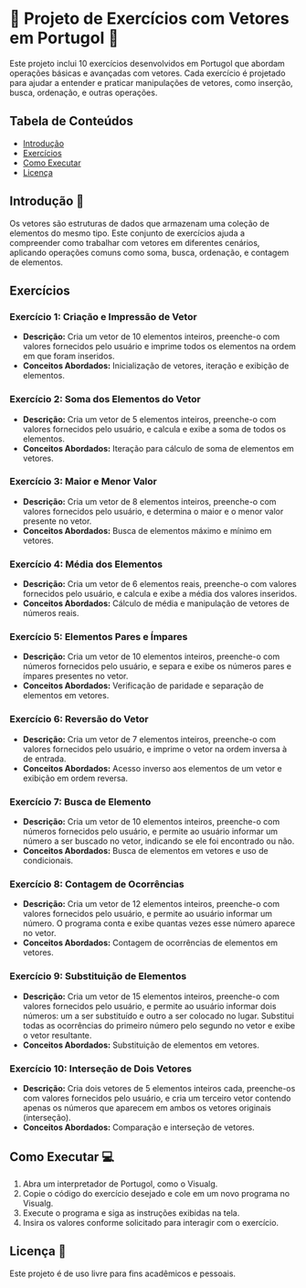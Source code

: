 # 🌟 Projeto de Exercícios com Vetores em Portugol 🌟

Este projeto inclui 10 exercícios desenvolvidos em Portugol que abordam operações básicas e avançadas com vetores. Cada exercício é projetado para ajudar a entender e praticar manipulações de vetores, como inserção, busca, ordenação, e outras operações.

## Tabela de Conteúdos

- [Introdução](#introdução)
- [Exercícios](#exercícios)
- [Como Executar](#como-executar)
- [Licença](#licença)

## Introdução 📄

Os vetores são estruturas de dados que armazenam uma coleção de elementos do mesmo tipo. Este conjunto de exercícios ajuda a compreender como trabalhar com vetores em diferentes cenários, aplicando operações comuns como soma, busca, ordenação, e contagem de elementos.

## Exercícios

### Exercício 1: Criação e Impressão de Vetor

- **Descrição:** Cria um vetor de 10 elementos inteiros, preenche-o com valores fornecidos pelo usuário e imprime todos os elementos na ordem em que foram inseridos.
- **Conceitos Abordados:** Inicialização de vetores, iteração e exibição de elementos.

### Exercício 2: Soma dos Elementos do Vetor

- **Descrição:** Cria um vetor de 5 elementos inteiros, preenche-o com valores fornecidos pelo usuário, e calcula e exibe a soma de todos os elementos.
- **Conceitos Abordados:** Iteração para cálculo de soma de elementos em vetores.

### Exercício 3: Maior e Menor Valor

- **Descrição:** Cria um vetor de 8 elementos inteiros, preenche-o com valores fornecidos pelo usuário, e determina o maior e o menor valor presente no vetor.
- **Conceitos Abordados:** Busca de elementos máximo e mínimo em vetores.

### Exercício 4: Média dos Elementos

- **Descrição:** Cria um vetor de 6 elementos reais, preenche-o com valores fornecidos pelo usuário, e calcula e exibe a média dos valores inseridos.
- **Conceitos Abordados:** Cálculo de média e manipulação de vetores de números reais.

### Exercício 5: Elementos Pares e Ímpares

- **Descrição:** Cria um vetor de 10 elementos inteiros, preenche-o com números fornecidos pelo usuário, e separa e exibe os números pares e ímpares presentes no vetor.
- **Conceitos Abordados:** Verificação de paridade e separação de elementos em vetores.

### Exercício 6: Reversão do Vetor

- **Descrição:** Cria um vetor de 7 elementos inteiros, preenche-o com valores fornecidos pelo usuário, e imprime o vetor na ordem inversa à de entrada.
- **Conceitos Abordados:** Acesso inverso aos elementos de um vetor e exibição em ordem reversa.

### Exercício 7: Busca de Elemento

- **Descrição:** Cria um vetor de 10 elementos inteiros, preenche-o com números fornecidos pelo usuário, e permite ao usuário informar um número a ser buscado no vetor, indicando se ele foi encontrado ou não.
- **Conceitos Abordados:** Busca de elementos em vetores e uso de condicionais.

### Exercício 8: Contagem de Ocorrências

- **Descrição:** Cria um vetor de 12 elementos inteiros, preenche-o com valores fornecidos pelo usuário, e permite ao usuário informar um número. O programa conta e exibe quantas vezes esse número aparece no vetor.
- **Conceitos Abordados:** Contagem de ocorrências de elementos em vetores.

### Exercício 9: Substituição de Elementos

- **Descrição:** Cria um vetor de 15 elementos inteiros, preenche-o com valores fornecidos pelo usuário, e permite ao usuário informar dois números: um a ser substituído e outro a ser colocado no lugar. Substitui todas as ocorrências do primeiro número pelo segundo no vetor e exibe o vetor resultante.
- **Conceitos Abordados:** Substituição de elementos em vetores.

### Exercício 10: Interseção de Dois Vetores

- **Descrição:** Cria dois vetores de 5 elementos inteiros cada, preenche-os com valores fornecidos pelo usuário, e cria um terceiro vetor contendo apenas os números que aparecem em ambos os vetores originais (interseção).
- **Conceitos Abordados:** Comparação e interseção de vetores.

## Como Executar 💻

1. Abra um interpretador de Portugol, como o Visualg.
2. Copie o código do exercício desejado e cole em um novo programa no Visualg.
3. Execute o programa e siga as instruções exibidas na tela.
4. Insira os valores conforme solicitado para interagir com o exercício.

## Licença 🔆

Este projeto é de uso livre para fins acadêmicos e pessoais.
